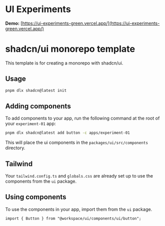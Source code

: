 # UI Experiments

**Demo:** [https://ui-experiments-green.vercel.app/](https://ui-experiments-green.vercel.app/)

# shadcn/ui monorepo template

This template is for creating a monorepo with shadcn/ui.

## Usage

```bash
pnpm dlx shadcn@latest init
```

## Adding components

To add components to your app, run the following command at the root of your `experiment-01` app:

```bash
pnpm dlx shadcn@latest add button -c apps/experiment-01
```

This will place the ui components in the `packages/ui/src/components` directory.

## Tailwind

Your `tailwind.config.ts` and `globals.css` are already set up to use the components from the `ui` package.

## Using components

To use the components in your app, import them from the `ui` package.

```tsx
import { Button } from "@workspace/ui/components/ui/button";
```
